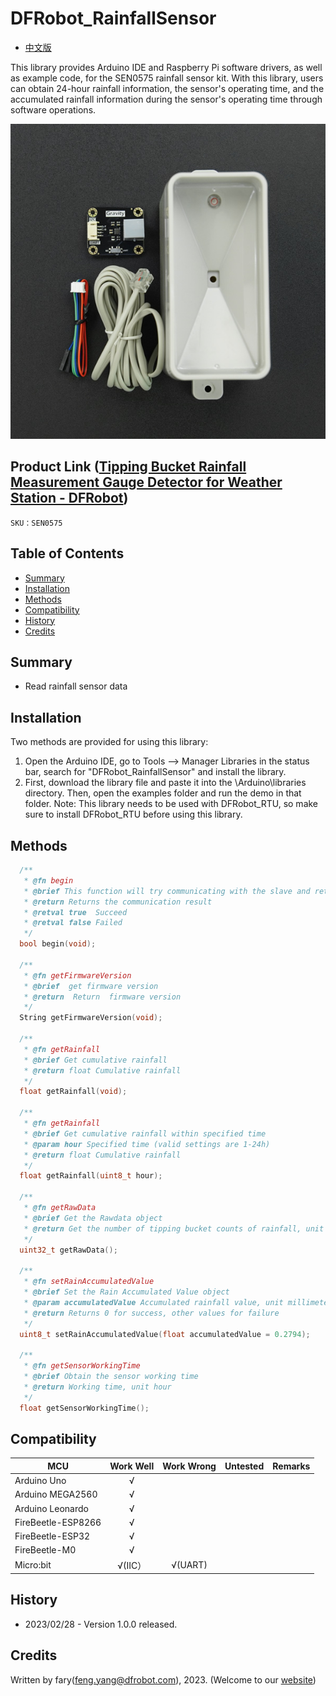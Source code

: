 DFRobot_RainfallSensor
===========================
* [中文版](./README_CN.md)

This library provides Arduino IDE and Raspberry Pi software drivers, as well as example code, for the SEN0575 rainfall sensor kit. With this library, users can obtain 24-hour rainfall information, the sensor's operating time, and the accumulated rainfall information during the sensor's operating time through software operations.

![产品实物图](./resources/images/SEN0575.png)


## Product Link ([Tipping Bucket Rainfall Measurement Gauge Detector for Weather Station - DFRobot](https://www.dfrobot.com/product-2689.html))
    SKU：SEN0575


## Table of Contents

* [Summary](#summary)
* [Installation](#installation)
* [Methods](#methods)
* [Compatibility](#compatibility)
* [History](#history)
* [Credits](#credits)


## Summary
* Read rainfall sensor data


## Installation

Two methods are provided for using this library:
1. Open the Arduino IDE, go to Tools --> Manager Libraries in the status bar, search for "DFRobot_RainfallSensor" and install the library.
2. First, download the library file and paste it into the \Arduino\libraries directory. Then, open the examples folder and run the demo in that folder.
Note: This library needs to be used with DFRobot_RTU, so make sure to install DFRobot_RTU before using this library.


## Methods

```C++
  /**
   * @fn begin
   * @brief This function will try communicating with the slave and returns the communication result.
   * @return Returns the communication result
   * @retval true  Succeed
   * @retval false Failed
   */
  bool begin(void);

  /**
   * @fn getFirmwareVersion
   * @brief  get firmware version
   * @return  Return  firmware version
   */
  String getFirmwareVersion(void);

  /**
   * @fn getRainfall
   * @brief Get cumulative rainfall
   * @return float Cumulative rainfall
   */
  float getRainfall(void);

  /**
   * @fn getRainfall
   * @brief Get cumulative rainfall within specified time
   * @param hour Specified time (valid settings are 1-24h)
   * @return float Cumulative rainfall
   */
  float getRainfall(uint8_t hour);

  /**
   * @fn getRawData
   * @brief Get the Rawdata object
   * @return Get the number of tipping bucket counts of rainfall, unit count
   */
  uint32_t getRawData();

  /**
   * @fn setRainAccumulatedValue
   * @brief Set the Rain Accumulated Value object
   * @param accumulatedValue Accumulated rainfall value, unit millimeter
   * @return Returns 0 for success, other values for failure 
   */
  uint8_t setRainAccumulatedValue(float accumulatedValue = 0.2794);

  /**
   * @fn getSensorWorkingTime
   * @brief Obtain the sensor working time
   * @return Working time, unit hour
   */
  float getSensorWorkingTime();
```


## Compatibility

MCU                | Work Well    | Work Wrong   | Untested    | Remarks
------------------ | :----------: | :----------: | :---------: | :----:
Arduino Uno        |      √       |              |             |
Arduino MEGA2560   |      √       |              |             |
Arduino Leonardo   |      √       |              |             |
FireBeetle-ESP8266 |      √       |              |             |
FireBeetle-ESP32   |      √       |              |             |
FireBeetle-M0      |      √       |              |             |
Micro:bit          |      √(IIC） |   √(UART)    |             |


## History

- 2023/02/28 - Version 1.0.0 released.

## Credits

Written by fary(feng.yang@dfrobot.com), 2023. (Welcome to our [website](https://www.dfrobot.com/))

